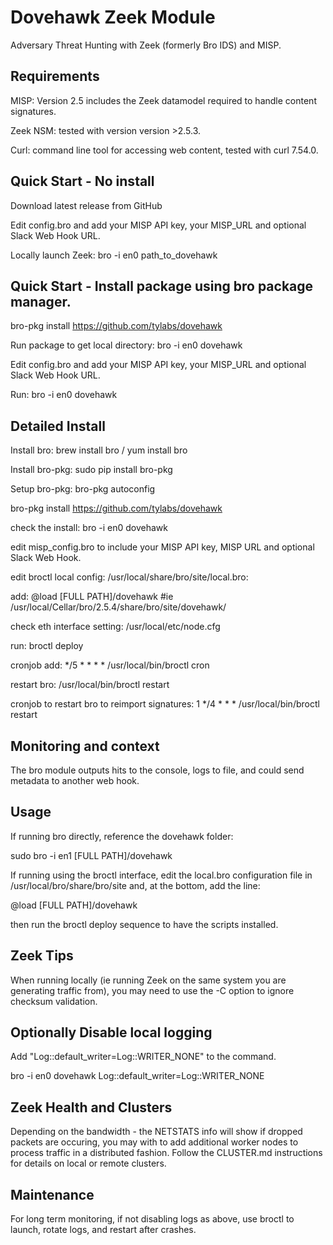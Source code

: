 # Dovehawk Zeek Module

Adversary Threat Hunting with Zeek (formerly Bro IDS) and MISP.


## Requirements

MISP: Version 2.5 includes the Zeek datamodel required to handle content signatures.

Zeek NSM: tested with version version >2.5.3.

Curl: command line tool for accessing web content, tested with curl 7.54.0.


## Quick Start - No install

Download latest release from GitHub

Edit config.bro and add your MISP API key, your MISP_URL and optional Slack Web Hook URL.

Locally launch Zeek: bro -i en0 path_to_dovehawk


## Quick Start - Install package using bro package manager.

bro-pkg install https://github.com/tylabs/dovehawk

Run package to get local directory: bro -i en0 dovehawk

Edit config.bro and add your MISP API key, your MISP_URL and optional Slack Web Hook URL.

Run: bro -i en0 dovehawk



## Detailed Install

Install bro: brew install bro / yum install bro

Install bro-pkg: sudo pip install bro-pkg

Setup bro-pkg: bro-pkg autoconfig

bro-pkg install https://github.com/tylabs/dovehawk

check the install: bro -i en0 dovehawk

edit misp_config.bro to include your MISP API key, MISP URL and optional Slack Web Hook.

edit broctl local config: /usr/local/share/bro/site/local.bro:

add: @load [FULL PATH]/dovehawk #ie  /usr/local/Cellar/bro/2.5.4/share/bro/site/dovehawk/

check eth interface setting: /usr/local/etc/node.cfg

run: broctl deploy

cronjob add: */5 * * * * /usr/local/bin/broctl cron

restart bro: /usr/local/bin/broctl restart

cronjob to restart bro to reimport signatures: 1 */4 * * * /usr/local/bin/broctl restart


## Monitoring and context

The bro module outputs hits to the console, logs to file, and could send metadata to another web hook.


## Usage

If running bro directly, reference the dovehawk folder:

sudo bro -i en1 [FULL PATH]/dovehawk

If running using the broctl interface, edit the local.bro configuration file in /usr/local/bro/share/bro/site and, at the bottom, add the line:

@load [FULL PATH]/dovehawk

then run the broctl deploy sequence to have the scripts installed.


## Zeek Tips

When running locally (ie running Zeek on the same system you are generating traffic from), you may need to use the -C option to ignore checksum validation.


## Optionally Disable local logging

Add "Log::default_writer=Log::WRITER_NONE" to the command.

bro -i en0 dovehawk Log::default_writer=Log::WRITER_NONE


## Zeek Health and Clusters

Depending on the bandwidth - the NETSTATS info will show if dropped packets are occuring, you may with to add additional worker nodes to process traffic in a distributed fashion. Follow the CLUSTER.md instructions for details on local or remote clusters.


## Maintenance

For long term monitoring, if not disabling logs as above, use broctl to launch, rotate logs, and restart after crashes.



